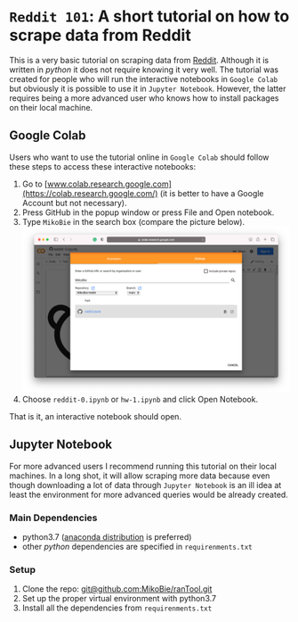 # `Reddit 101`: A short tutorial on how to scrape data from Reddit

This is a very basic tutorial on scraping data from [Reddit](reddit.com). Although it is written in _python_ it does not require knowing it very well. The tutorial was created for people who will run the interactive notebooks in `Google Colab` but obviously it is possible to use it in `Jupyter Notebook`. However, the latter requires being a more advanced user who knows how to install packages on their local machine. 

## Google Colab

Users who want to use the tutorial online in `Google Colab` should follow these steps to access these interactive notebooks:

1. Go to [www.colab.research.google.com](https://colab.research.google.com/) (it is better to have a Google Account but not necessary).
2. Press GitHub in the popup window or press File and Open notebook.
3. Type `MikoBie` in the search box (compare the picture below).
![github](png/github.png)
4. Choose `reddit-0.ipynb` or `hw-1.ipynb` and click Open Notebook.

That is it, an interactive notebook should open.

## Jupyter Notebook

For more advanced users I recommend running this tutorial on their local machines. In a long shot, it will allow scraping more data because even though downloading a lot of data through `Jupyter Notebook` is an ill idea at least the environment for more advanced queries would be already created.
### Main Dependencies

* python3.7 ([anaconda distribution](https://www.anaconda.com/download/) is preferred)
* other _python_ dependencies are specified in `requirenments.txt`

### Setup

1. Clone the repo: [git@github.com:MikoBie/ranTool.git](git@github.com:MikoBie/reddit.git)
2. Set up the proper virtual environment with python3.7
3. Install all the dependencies from `requirenments.txt`

